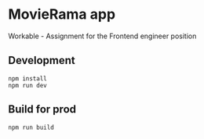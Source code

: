 # MovieRama app
Workable - Assignment for the Frontend engineer position

## Development
```
npm install
npm run dev
```

## Build for prod
```
npm run build
```
